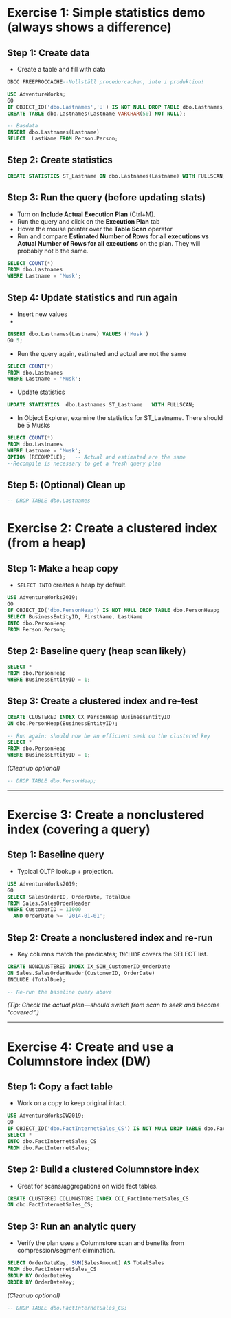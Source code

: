 
# Exercise 1: Simple statistics demo (always shows a difference)

## Step 1: Create data

* Create a table and fill with data

```sql
DBCC FREEPROCCACHE--Nollställ procedurcachen, inte i produktion!

USE AdventureWorks;
GO
IF OBJECT_ID('dbo.Lastnames','U') IS NOT NULL DROP TABLE dbo.Lastnames;
CREATE TABLE dbo.Lastnames(Lastname VARCHAR(50) NOT NULL);

-- Basdata
INSERT dbo.Lastnames(Lastname)
SELECT  LastName FROM Person.Person;
```

## Step 2: Create statistics


```sql
CREATE STATISTICS ST_Lastname ON dbo.Lastnames(Lastname) WITH FULLSCAN;
```

## Step 3: Run the query (before updating stats)


* Turn on **Include Actual Execution Plan** (Ctrl+M).
* Run the query and click on the **Execution Plan** tab
* Hover the mouse pointer over the **Table Scan** operator
* Run and compare **Estimated Number of Rows for all executions vs Actual Number of Rows for all executions** on the plan. They will probably not b the same.

```sql
SELECT COUNT(*) 
FROM dbo.Lastnames
WHERE Lastname = 'Musk';
```

## Step 4: Update statistics and run again

* Insert new values
* 
```sql
INSERT dbo.Lastnames(Lastname) VALUES ('Musk')
GO 5;
```

* Run the query again, estimated and actual are not the same

```sql
SELECT COUNT(*) 
FROM dbo.Lastnames
WHERE Lastname = 'Musk';
```

* Update statistics 

```sql
UPDATE STATISTICS  dbo.Lastnames ST_Lastname   WITH FULLSCAN;
```
* In Object Explorer, examine the statistics for ST_Lastname. There should be 5 Musks

```sql
SELECT COUNT(*)
FROM dbo.Lastnames
WHERE Lastname = 'Musk';
OPTION (RECOMPILE);   -- Actual and estimated are the same
--Recompile is necessary to get a fresh query plan
```

## Step 5: (Optional) Clean up

```sql
-- DROP TABLE dbo.Lastnames
```


# Exercise 2: Create a clustered index (from a heap)

## Step 1: Make a heap copy

* `SELECT INTO` creates a heap by default.

```sql
USE AdventureWorks2019;
GO
IF OBJECT_ID('dbo.PersonHeap') IS NOT NULL DROP TABLE dbo.PersonHeap;
SELECT BusinessEntityID, FirstName, LastName
INTO dbo.PersonHeap
FROM Person.Person;
```

## Step 2: Baseline query (heap scan likely)

```sql
SELECT *
FROM dbo.PersonHeap
WHERE BusinessEntityID = 1;
```

## Step 3: Create a clustered index and re-test

```sql
CREATE CLUSTERED INDEX CX_PersonHeap_BusinessEntityID
ON dbo.PersonHeap(BusinessEntityID);

-- Run again: should now be an efficient seek on the clustered key
SELECT *
FROM dbo.PersonHeap
WHERE BusinessEntityID = 1;
```

*(Cleanup optional)*

```sql
-- DROP TABLE dbo.PersonHeap;
```

---

# Exercise 3: Create a nonclustered index (covering a query)

## Step 1: Baseline query

* Typical OLTP lookup + projection.

```sql
USE AdventureWorks2019;
GO
SELECT SalesOrderID, OrderDate, TotalDue
FROM Sales.SalesOrderHeader
WHERE CustomerID = 11000
  AND OrderDate >= '2014-01-01';
```

## Step 2: Create a nonclustered index and re-run

* Key columns match the predicates; `INCLUDE` covers the SELECT list.

```sql
CREATE NONCLUSTERED INDEX IX_SOH_CustomerID_OrderDate
ON Sales.SalesOrderHeader(CustomerID, OrderDate)
INCLUDE (TotalDue);

-- Re-run the baseline query above
```

*(Tip: Check the actual plan—should switch from scan to seek and become “covered”.)*

---

# Exercise 4: Create and use a Columnstore index (DW)

## Step 1: Copy a fact table

* Work on a copy to keep original intact.

```sql
USE AdventureWorksDW2019;
GO
IF OBJECT_ID('dbo.FactInternetSales_CS') IS NOT NULL DROP TABLE dbo.FactInternetSales_CS;
SELECT *
INTO dbo.FactInternetSales_CS
FROM dbo.FactInternetSales;
```

## Step 2: Build a clustered Columnstore index

* Great for scans/aggregations on wide fact tables.

```sql
CREATE CLUSTERED COLUMNSTORE INDEX CCI_FactInternetSales_CS
ON dbo.FactInternetSales_CS;
```

## Step 3: Run an analytic query

* Verify the plan uses a Columnstore scan and benefits from compression/segment elimination.

```sql
SELECT OrderDateKey, SUM(SalesAmount) AS TotalSales
FROM dbo.FactInternetSales_CS
GROUP BY OrderDateKey
ORDER BY OrderDateKey;
```

*(Cleanup optional)*

```sql
-- DROP TABLE dbo.FactInternetSales_CS;
```


